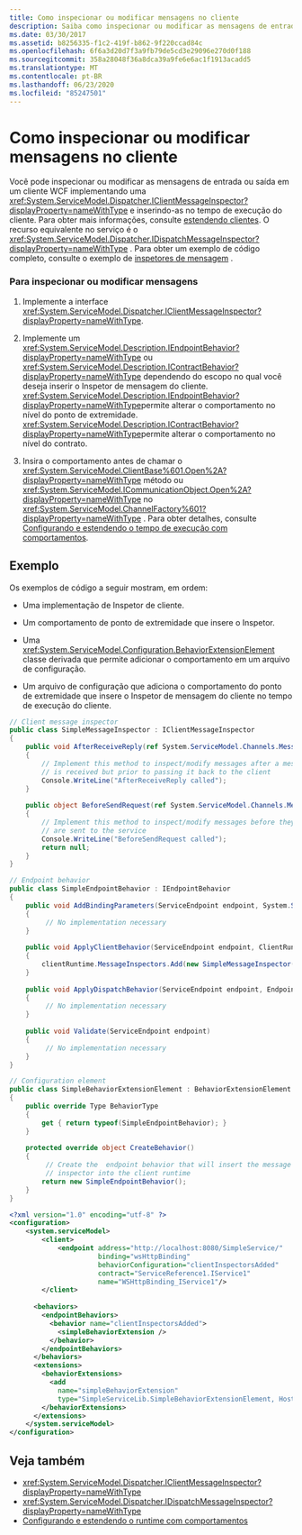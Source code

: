 ```yaml
---
title: Como inspecionar ou modificar mensagens no cliente
description: Saiba como inspecionar ou modificar as mensagens de entrada ou saída em um cliente ou serviço WCF implementando a interface apropriada.
ms.date: 03/30/2017
ms.assetid: b8256335-f1c2-419f-b862-9f220ccad84c
ms.openlocfilehash: 6f6a3d20d7f3a9fb79de5cd3e29096e270d0f188
ms.sourcegitcommit: 358a28048f36a8dca39a9fe6e6ac1f1913acadd5
ms.translationtype: MT
ms.contentlocale: pt-BR
ms.lasthandoff: 06/23/2020
ms.locfileid: "85247501"
---
```

# <a name="how-to-inspect-or-modify-messages-on-the-client"></a>Como inspecionar ou modificar mensagens no cliente
Você pode inspecionar ou modificar as mensagens de entrada ou saída em um cliente WCF implementando uma <xref:System.ServiceModel.Dispatcher.IClientMessageInspector?displayProperty=nameWithType> e inserindo-as no tempo de execução do cliente. Para obter mais informações, consulte [estendendo clientes](extending-clients.md). O recurso equivalente no serviço é o <xref:System.ServiceModel.Dispatcher.IDispatchMessageInspector?displayProperty=nameWithType> . Para obter um exemplo de código completo, consulte o exemplo de [inspetores de mensagem](../samples/message-inspectors.md) .  
  
### <a name="to-inspect-or-modify-messages"></a>Para inspecionar ou modificar mensagens  
  
1. Implemente a interface <xref:System.ServiceModel.Dispatcher.IClientMessageInspector?displayProperty=nameWithType>.  
  
2. Implemente um <xref:System.ServiceModel.Description.IEndpointBehavior?displayProperty=nameWithType> ou <xref:System.ServiceModel.Description.IContractBehavior?displayProperty=nameWithType> dependendo do escopo no qual você deseja inserir o Inspetor de mensagem do cliente. <xref:System.ServiceModel.Description.IEndpointBehavior?displayProperty=nameWithType>permite alterar o comportamento no nível do ponto de extremidade. <xref:System.ServiceModel.Description.IContractBehavior?displayProperty=nameWithType>permite alterar o comportamento no nível do contrato.  
  
3. Insira o comportamento antes de chamar o <xref:System.ServiceModel.ClientBase%601.Open%2A?displayProperty=nameWithType> método ou <xref:System.ServiceModel.ICommunicationObject.Open%2A?displayProperty=nameWithType> no <xref:System.ServiceModel.ChannelFactory%601?displayProperty=nameWithType> . Para obter detalhes, consulte [Configurando e estendendo o tempo de execução com comportamentos](configuring-and-extending-the-runtime-with-behaviors.md).  
  
## <a name="example"></a>Exemplo  
 Os exemplos de código a seguir mostram, em ordem:  
  
- Uma implementação de Inspetor de cliente.  
  
- Um comportamento de ponto de extremidade que insere o Inspetor.  
  
- Uma <xref:System.ServiceModel.Configuration.BehaviorExtensionElement> classe derivada que permite adicionar o comportamento em um arquivo de configuração.  
  
- Um arquivo de configuração que adiciona o comportamento do ponto de extremidade que insere o Inspetor de mensagem do cliente no tempo de execução do cliente.  
  
```csharp  
// Client message inspector  
public class SimpleMessageInspector : IClientMessageInspector  
{  
    public void AfterReceiveReply(ref System.ServiceModel.Channels.Message reply, object correlationState)  
    {  
        // Implement this method to inspect/modify messages after a message  
        // is received but prior to passing it back to the client
        Console.WriteLine("AfterReceiveReply called");  
    }  
  
    public object BeforeSendRequest(ref System.ServiceModel.Channels.Message request, IClientChannel channel)  
    {  
        // Implement this method to inspect/modify messages before they
        // are sent to the service  
        Console.WriteLine("BeforeSendRequest called");  
        return null;  
    }  
}  
```  
  
```csharp  
// Endpoint behavior  
public class SimpleEndpointBehavior : IEndpointBehavior  
{  
    public void AddBindingParameters(ServiceEndpoint endpoint, System.ServiceModel.Channels.BindingParameterCollection bindingParameters)  
    {  
         // No implementation necessary  
    }  
  
    public void ApplyClientBehavior(ServiceEndpoint endpoint, ClientRuntime clientRuntime)  
    {  
        clientRuntime.MessageInspectors.Add(new SimpleMessageInspector());  
    }  
  
    public void ApplyDispatchBehavior(ServiceEndpoint endpoint, EndpointDispatcher endpointDispatcher)  
    {  
         // No implementation necessary  
    }  
  
    public void Validate(ServiceEndpoint endpoint)  
    {  
         // No implementation necessary  
    }  
}  
```  
  
```csharp  
// Configuration element
public class SimpleBehaviorExtensionElement : BehaviorExtensionElement  
{  
    public override Type BehaviorType  
    {  
        get { return typeof(SimpleEndpointBehavior); }  
    }  
  
    protected override object CreateBehavior()  
    {  
         // Create the  endpoint behavior that will insert the message  
         // inspector into the client runtime  
        return new SimpleEndpointBehavior();  
    }  
}  
```  
  
```xml
<?xml version="1.0" encoding="utf-8" ?>  
<configuration>  
    <system.serviceModel>  
        <client>  
            <endpoint address="http://localhost:8080/SimpleService/"
                      binding="wsHttpBinding"
                      behaviorConfiguration="clientInspectorsAdded"
                      contract="ServiceReference1.IService1"  
                      name="WSHttpBinding_IService1"/>  
        </client>  
  
      <behaviors>  
        <endpointBehaviors>  
          <behavior name="clientInspectorsAdded">  
            <simpleBehaviorExtension />  
          </behavior>  
        </endpointBehaviors>  
      </behaviors>  
      <extensions>  
        <behaviorExtensions>  
          <add  
            name="simpleBehaviorExtension"  
            type="SimpleServiceLib.SimpleBehaviorExtensionElement, Host, Version=0.0.0.0, Culture=neutral, PublicKeyToken=null"/>  
        </behaviorExtensions>  
      </extensions>  
    </system.serviceModel>  
</configuration>  
```  
  
## <a name="see-also"></a>Veja também

- <xref:System.ServiceModel.Dispatcher.IClientMessageInspector?displayProperty=nameWithType>
- <xref:System.ServiceModel.Dispatcher.IDispatchMessageInspector?displayProperty=nameWithType>
- [Configurando e estendendo o runtime com comportamentos](configuring-and-extending-the-runtime-with-behaviors.md)
